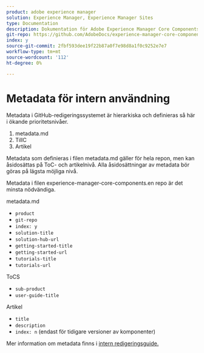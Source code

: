 ```yaml
---
product: adobe experience manager
solution: Experience Manager, Experience Manager Sites
type: Documentation
description: Dokumentation för Adobe Experience Manager Core Components
git-repo: https://github.com/AdobeDocs/experience-manager-core-components.sv-SE
index: y
source-git-commit: 2fbf593dee19f22b87a0f7e98d8a1f0c9252e7e7
workflow-type: tm+mt
source-wordcount: '112'
ht-degree: 0%

---
```



# Metadata för intern användning

Metadata i GitHub-redigeringssystemet är hierarkiska och definieras så här i ökande prioritetsnivåer.

1. metadata.md
1. TillC
1. Artikel

Metadata som definieras i filen metadata.md gäller för hela repon, men kan åsidosättas på ToC- och artikelnivå. Alla åsidosättningar av metadata bör göras på lägsta möjliga nivå.

Metadata i filen experience-manager-core-components.en repo är det minsta nödvändiga.

metadata.md

* `product`
* `git-repo`
* `index: y`
* `solution-title`
* `solution-hub-url`
* `getting-started-title`
* `getting-started-url`
* `tutorials-title`
* `tutorials-url`

ToCS

* `sub-product`
* `user-guide-title`

Artikel

* `title`
* `description`
* `index: n` (endast för tidigare versioner av komponenter)

Mer information om metadata finns i [intern redigeringsguide.](https://experienceleague.adobe.com/docs/authoring-guide-exl/using/authoring/features/metadata.html#solution)
